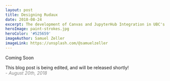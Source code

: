 ```yaml
---
layout: post
title: Designing Rudaux
date: 2018-08-24
excerpt: The development of Canvas and JupyterHub Integration in UBC's Data Science 100.
heroImage: paint-strokes.jpg
heroColor: '#525659'
imageAuthor: Samuel Zeller
imageLink: https://unsplash.com/@samuelzeller
---
```


<!-- close content tag -->
</div>

<!-- resume content tag -->
<div class="content">

<article class="message">
  <div class="message-header">
    <p>Coming Soon</p>
  </div>
  <div class="message-body">
    <p>
      This blog post is being edited, and will be released shortly!
      <br>
      <em style="color: #888;"> - August 20th, 2018</em>
    </p>
  </div>
</article>
